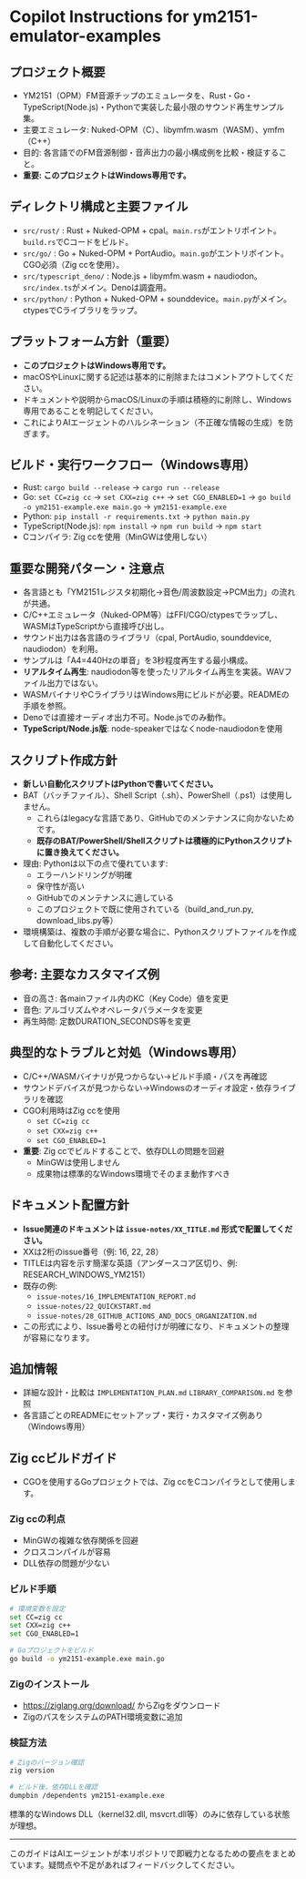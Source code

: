 # Copilot Instructions for ym2151-emulator-examples

## プロジェクト概要
- YM2151（OPM）FM音源チップのエミュレータを、Rust・Go・TypeScript(Node.js)・Pythonで実装した最小限のサウンド再生サンプル集。
- 主要エミュレータ: Nuked-OPM（C）、libymfm.wasm（WASM）、ymfm（C++）
- 目的: 各言語でのFM音源制御・音声出力の最小構成例を比較・検証すること。
- **重要: このプロジェクトはWindows専用です。**

## ディレクトリ構成と主要ファイル
- `src/rust/` : Rust + Nuked-OPM + cpal。`main.rs`がエントリポイント。`build.rs`でCコードをビルド。
- `src/go/` : Go + Nuked-OPM + PortAudio。`main.go`がエントリポイント。CGO必須（Zig ccを使用）。
- `src/typescript_deno/` : Node.js + libymfm.wasm + naudiodon。`src/index.ts`がメイン。Denoは調査用。
- `src/python/` : Python + Nuked-OPM + sounddevice。`main.py`がメイン。ctypesでCライブラリをラップ。

## プラットフォーム方針（重要）
- **このプロジェクトはWindows専用です。**
- macOSやLinuxに関する記述は基本的に削除またはコメントアウトしてください。
- ドキュメントや説明からmacOS/Linuxの手順は積極的に削除し、Windows専用であることを明記してください。
- これによりAIエージェントのハルシネーション（不正確な情報の生成）を防ぎます。

## ビルド・実行ワークフロー（Windows専用）
- Rust: `cargo build --release` → `cargo run --release`
- Go: `set CC=zig cc` → `set CXX=zig c++` → `set CGO_ENABLED=1` → `go build -o ym2151-example.exe main.go` → `ym2151-example.exe`
- Python: `pip install -r requirements.txt` → `python main.py`
- TypeScript(Node.js): `npm install` → `npm run build` → `npm start`
- Cコンパイラ: Zig ccを使用（MinGWは使用しない）

## 重要な開発パターン・注意点
- 各言語とも「YM2151レジスタ初期化→音色/周波数設定→PCM出力」の流れが共通。
- C/C++エミュレータ（Nuked-OPM等）はFFI/CGO/ctypesでラップし、WASMはTypeScriptから直接呼び出し。
- サウンド出力は各言語のライブラリ（cpal, PortAudio, sounddevice, naudiodon）を利用。
- サンプルは「A4=440Hzの単音」を3秒程度再生する最小構成。
- **リアルタイム再生**: naudiodon等を使ったリアルタイム再生を実装。WAVファイル出力ではない。
- WASMバイナリやCライブラリはWindows用にビルドが必要。READMEの手順を参照。
- Denoでは直接オーディオ出力不可。Node.jsでのみ動作。
- **TypeScript/Node.js版**: node-speakerではなくnode-naudiodonを使用

## スクリプト作成方針
- **新しい自動化スクリプトはPythonで書いてください。**
- BAT（バッチファイル）、Shell Script（.sh）、PowerShell（.ps1）は使用しません。
  - これらはlegacyな言語であり、GitHubでのメンテナンスに向かないためです。
  - **既存のBAT/PowerShell/Shellスクリプトは積極的にPythonスクリプトに置き換えてください。**
- 理由: Pythonは以下の点で優れています:
  - エラーハンドリングが明確
  - 保守性が高い
  - GitHubでのメンテナンスに適している
  - このプロジェクトで既に使用されている（build_and_run.py, download_libs.py等）
- 環境構築は、複数の手順が必要な場合に、Pythonスクリプトファイルを作成して自動化してください。

## 参考: 主要なカスタマイズ例
- 音の高さ: 各mainファイル内のKC（Key Code）値を変更
- 音色: アルゴリズムやオペレータパラメータを変更
- 再生時間: 定数DURATION_SECONDS等を変更

## 典型的なトラブルと対処（Windows専用）
- C/C++/WASMバイナリが見つからない→ビルド手順・パスを再確認
- サウンドデバイスが見つからない→Windowsのオーディオ設定・依存ライブラリを確認
- CGO利用時はZig ccを使用
  - `set CC=zig cc`
  - `set CXX=zig c++`
  - `set CGO_ENABLED=1`
- **重要**: Zig ccでビルドすることで、依存DLLの問題を回避
  - MinGWは使用しません
  - 成果物は標準的なWindows環境でそのまま動作すべき

## ドキュメント配置方針
- **Issue関連のドキュメントは `issue-notes/XX_TITLE.md` 形式で配置してください。**
- XXは2桁のissue番号（例: 16, 22, 28）
- TITLEは内容を示す簡潔な英語（アンダースコア区切り、例: RESEARCH_WINDOWS_YM2151）
- 既存の例:
  - `issue-notes/16_IMPLEMENTATION_REPORT.md`
  - `issue-notes/22_QUICKSTART.md`
  - `issue-notes/28_GITHUB_ACTIONS_AND_DOCS_ORGANIZATION.md`
- この形式により、Issue番号との紐付けが明確になり、ドキュメントの整理が容易になります。

## 追加情報
- 詳細な設計・比較は `IMPLEMENTATION_PLAN.md` `LIBRARY_COMPARISON.md` を参照
- 各言語ごとのREADMEにセットアップ・実行・カスタマイズ例あり（Windows専用）

## Zig ccビルドガイド
- CGOを使用するGoプロジェクトでは、Zig ccをCコンパイラとして使用します。
  
### Zig ccの利点
- MinGWの複雑な依存関係を回避
- クロスコンパイルが容易
- DLL依存の問題が少ない

### ビルド手順
```bash
# 環境変数を設定
set CC=zig cc
set CXX=zig c++
set CGO_ENABLED=1

# Goプロジェクトをビルド
go build -o ym2151-example.exe main.go
```

### Zigのインストール
- https://ziglang.org/download/ からZigをダウンロード
- ZigのパスをシステムのPATH環境変数に追加

### 検証方法
```bash
# Zigのバージョン確認
zig version

# ビルド後、依存DLLを確認
dumpbin /dependents ym2151-example.exe
```

標準的なWindows DLL（kernel32.dll, msvcrt.dll等）のみに依存している状態が理想。

---

このガイドはAIエージェントが本リポジトリで即戦力となるための要点をまとめています。疑問点や不足があればフィードバックしてください。
